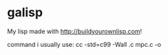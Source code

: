 # galisp
My lisp made with http://buildyourownlisp.com! 

command i usually use: cc -std=c99 -Wall <file>.c mpc.c -o <executable-name>